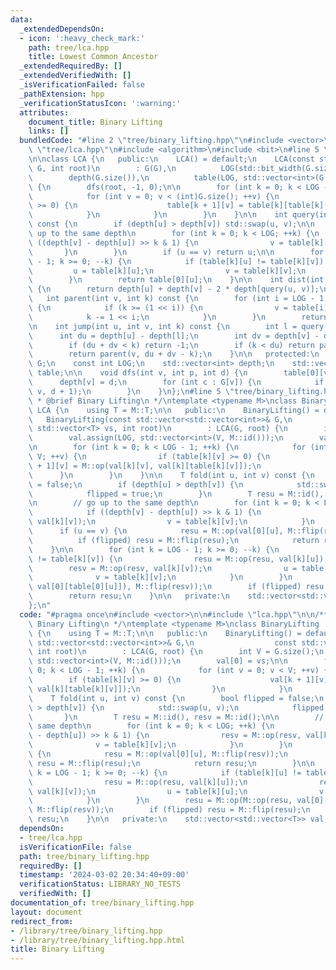```yaml
---
data:
  _extendedDependsOn:
  - icon: ':heavy_check_mark:'
    path: tree/lca.hpp
    title: Lowest Common Ancestor
  _extendedRequiredBy: []
  _extendedVerifiedWith: []
  _isVerificationFailed: false
  _pathExtension: hpp
  _verificationStatusIcon: ':warning:'
  attributes:
    document_title: Binary Lifting
    links: []
  bundledCode: "#line 2 \"tree/binary_lifting.hpp\"\n#include <vector>\n\n#line 2\
    \ \"tree/lca.hpp\"\n#include <algorithm>\n#include <bit>\n#line 5 \"tree/lca.hpp\"\
    \n\nclass LCA {\n   public:\n    LCA() = default;\n    LCA(const std::vector<std::vector<int>>&\
    \ G, int root)\n        : G(G),\n          LOG(std::bit_width(G.size())),\n  \
    \        depth(G.size()),\n          table(LOG, std::vector<int>(G.size(), -1))\
    \ {\n        dfs(root, -1, 0);\n\n        for (int k = 0; k < LOG - 1; ++k) {\n\
    \            for (int v = 0; v < (int)G.size(); ++v) {\n                if (table[k][v]\
    \ >= 0) {\n                    table[k + 1][v] = table[k][table[k][v]];\n    \
    \            }\n            }\n        }\n    }\n\n    int query(int u, int v)\
    \ const {\n        if (depth[u] > depth[v]) std::swap(u, v);\n\n        // go\
    \ up to the same depth\n        for (int k = 0; k < LOG; ++k) {\n            if\
    \ ((depth[v] - depth[u]) >> k & 1) {\n                v = table[k][v];\n     \
    \       }\n        }\n        if (u == v) return u;\n\n        for (int k = LOG\
    \ - 1; k >= 0; --k) {\n            if (table[k][u] != table[k][v]) {\n       \
    \         u = table[k][u];\n                v = table[k][v];\n            }\n\
    \        }\n        return table[0][u];\n    }\n\n    int dist(int u, int v) const\
    \ {\n        return depth[u] + depth[v] - 2 * depth[query(u, v)];\n    }\n\n \
    \   int parent(int v, int k) const {\n        for (int i = LOG - 1; i >= 0; --i)\
    \ {\n            if (k >= (1 << i)) {\n                v = table[i][v];\n    \
    \            k -= 1 << i;\n            }\n        }\n        return v;\n    }\n\
    \n    int jump(int u, int v, int k) const {\n        int l = query(u, v);\n  \
    \      int du = depth[u] - depth[l];\n        int dv = depth[v] - depth[l];\n\
    \        if (du + dv < k) return -1;\n        if (k < du) return parent(u, k);\n\
    \        return parent(v, du + dv - k);\n    }\n\n   protected:\n    const std::vector<std::vector<int>>&\
    \ G;\n    const int LOG;\n    std::vector<int> depth;\n    std::vector<std::vector<int>>\
    \ table;\n\n    void dfs(int v, int p, int d) {\n        table[0][v] = p;\n  \
    \      depth[v] = d;\n        for (int c : G[v]) {\n            if (c != p) dfs(c,\
    \ v, d + 1);\n        }\n    }\n};\n#line 5 \"tree/binary_lifting.hpp\"\n\n/**\n\
    \ * @brief Binary Lifting\n */\ntemplate <typename M>\nclass BinaryLifting : public\
    \ LCA {\n    using T = M::T;\n\n   public:\n    BinaryLifting() = default;\n \
    \   BinaryLifting(const std::vector<std::vector<int>>& G,\n                  const\
    \ std::vector<T> vs, int root)\n        : LCA(G, root) {\n        int V = G.size();\n\
    \        val.assign(LOG, std::vector<int>(V, M::id()));\n        val[0] = vs;\n\
    \n        for (int k = 0; k < LOG - 1; ++k) {\n            for (int v = 0; v <\
    \ V; ++v) {\n                if (table[k][v] >= 0) {\n                    val[k\
    \ + 1][v] = M::op(val[k][v], val[k][table[k][v]]);\n                }\n      \
    \      }\n        }\n    }\n\n    T fold(int u, int v) const {\n        bool flipped\
    \ = false;\n        if (depth[u] > depth[v]) {\n            std::swap(u, v);\n\
    \            flipped = true;\n        }\n        T resu = M::id(), resv = M::id();\n\
    \n        // go up to the same depth\n        for (int k = 0; k < LOG; ++k) {\n\
    \            if ((depth[v] - depth[u]) >> k & 1) {\n                resv = M::op(resv,\
    \ val[k][v]);\n                v = table[k][v];\n            }\n        }\n  \
    \      if (u == v) {\n            resu = M::op(val[0][u], M::flip(resv));\n  \
    \          if (flipped) resu = M::flip(resu);\n            return resu;\n    \
    \    }\n\n        for (int k = LOG - 1; k >= 0; --k) {\n            if (table[k][u]\
    \ != table[k][v]) {\n                resu = M::op(resu, val[k][u]);\n        \
    \        resv = M::op(resv, val[k][v]);\n                u = table[k][u];\n  \
    \              v = table[k][v];\n            }\n        }\n        resu = M::op(M::op(resu,\
    \ val[0][table[0][u]]), M::flip(resv));\n        if (flipped) resu = M::flip(resu);\n\
    \        return resu;\n    }\n\n   private:\n    std::vector<std::vector<T>> val;\n\
    };\n"
  code: "#pragma once\n#include <vector>\n\n#include \"lca.hpp\"\n\n/**\n * @brief\
    \ Binary Lifting\n */\ntemplate <typename M>\nclass BinaryLifting : public LCA\
    \ {\n    using T = M::T;\n\n   public:\n    BinaryLifting() = default;\n    BinaryLifting(const\
    \ std::vector<std::vector<int>>& G,\n                  const std::vector<T> vs,\
    \ int root)\n        : LCA(G, root) {\n        int V = G.size();\n        val.assign(LOG,\
    \ std::vector<int>(V, M::id()));\n        val[0] = vs;\n\n        for (int k =\
    \ 0; k < LOG - 1; ++k) {\n            for (int v = 0; v < V; ++v) {\n        \
    \        if (table[k][v] >= 0) {\n                    val[k + 1][v] = M::op(val[k][v],\
    \ val[k][table[k][v]]);\n                }\n            }\n        }\n    }\n\n\
    \    T fold(int u, int v) const {\n        bool flipped = false;\n        if (depth[u]\
    \ > depth[v]) {\n            std::swap(u, v);\n            flipped = true;\n \
    \       }\n        T resu = M::id(), resv = M::id();\n\n        // go up to the\
    \ same depth\n        for (int k = 0; k < LOG; ++k) {\n            if ((depth[v]\
    \ - depth[u]) >> k & 1) {\n                resv = M::op(resv, val[k][v]);\n  \
    \              v = table[k][v];\n            }\n        }\n        if (u == v)\
    \ {\n            resu = M::op(val[0][u], M::flip(resv));\n            if (flipped)\
    \ resu = M::flip(resu);\n            return resu;\n        }\n\n        for (int\
    \ k = LOG - 1; k >= 0; --k) {\n            if (table[k][u] != table[k][v]) {\n\
    \                resu = M::op(resu, val[k][u]);\n                resv = M::op(resv,\
    \ val[k][v]);\n                u = table[k][u];\n                v = table[k][v];\n\
    \            }\n        }\n        resu = M::op(M::op(resu, val[0][table[0][u]]),\
    \ M::flip(resv));\n        if (flipped) resu = M::flip(resu);\n        return\
    \ resu;\n    }\n\n   private:\n    std::vector<std::vector<T>> val;\n};"
  dependsOn:
  - tree/lca.hpp
  isVerificationFile: false
  path: tree/binary_lifting.hpp
  requiredBy: []
  timestamp: '2024-03-02 20:34:40+09:00'
  verificationStatus: LIBRARY_NO_TESTS
  verifiedWith: []
documentation_of: tree/binary_lifting.hpp
layout: document
redirect_from:
- /library/tree/binary_lifting.hpp
- /library/tree/binary_lifting.hpp.html
title: Binary Lifting
---
```


